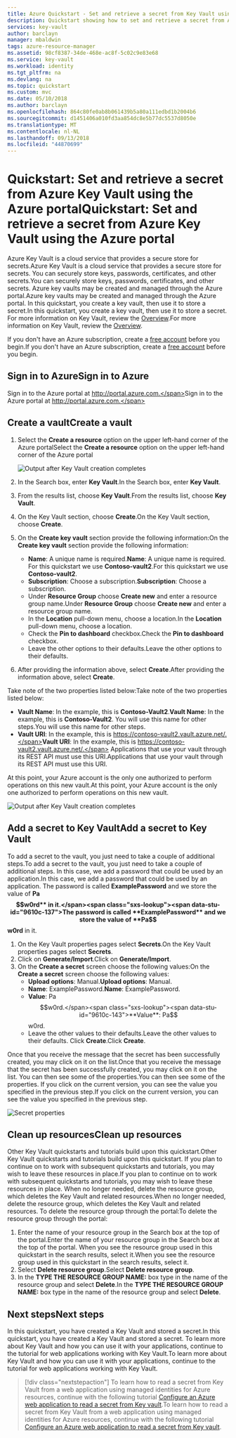 ```yaml
---
title: Azure Quickstart - Set and retrieve a secret from Key Vault using Azure portal | Microsoft Docs
description: Quickstart showing how to set and retrieve a secret from Azure Key Vault using the Azure portal
services: key-vault
author: barclayn
manager: mbaldwin
tags: azure-resource-manager
ms.assetid: 98cf8387-34de-468e-ac8f-5c02c9e83e68
ms.service: key-vault
ms.workload: identity
ms.tgt_pltfrm: na
ms.devlang: na
ms.topic: quickstart
ms.custom: mvc
ms.date: 05/10/2018
ms.author: barclayn
ms.openlocfilehash: 864c80fe0ab8b061439b5a80a111edbd1b2004b6
ms.sourcegitcommit: d1451406a010fd3aa854dc8e5b77dc5537d8050e
ms.translationtype: MT
ms.contentlocale: nl-NL
ms.lasthandoff: 09/13/2018
ms.locfileid: "44870699"
---
```

# <a name="quickstart-set-and-retrieve-a-secret-from-azure-key-vault-using-the-azure-portal"></a><span data-ttu-id="9610c-103">Quickstart: Set and retrieve a secret from Azure Key Vault using the Azure portal</span><span class="sxs-lookup"><span data-stu-id="9610c-103">Quickstart: Set and retrieve a secret from Azure Key Vault using the Azure portal</span></span>

<span data-ttu-id="9610c-104">Azure Key Vault is a cloud service that provides a secure store for secrets.</span><span class="sxs-lookup"><span data-stu-id="9610c-104">Azure Key Vault is a cloud service that provides a secure store for secrets.</span></span> <span data-ttu-id="9610c-105">You can securely store keys, passwords, certificates, and other secrets.</span><span class="sxs-lookup"><span data-stu-id="9610c-105">You can securely store keys, passwords, certificates, and other secrets.</span></span> <span data-ttu-id="9610c-106">Azure key vaults may be created and managed through the Azure portal.</span><span class="sxs-lookup"><span data-stu-id="9610c-106">Azure key vaults may be created and managed through the Azure portal.</span></span> <span data-ttu-id="9610c-107">In this quickstart, you create a key vault, then use it to store a secret.</span><span class="sxs-lookup"><span data-stu-id="9610c-107">In this quickstart, you create a key vault, then use it to store a secret.</span></span> <span data-ttu-id="9610c-108">For more information on Key Vault, review the [Overview](key-vault-overview.md).</span><span class="sxs-lookup"><span data-stu-id="9610c-108">For more information on Key Vault, review the [Overview](key-vault-overview.md).</span></span>

<span data-ttu-id="9610c-109">If you don't have an Azure subscription, create a [free account](https://azure.microsoft.com/free/?WT.mc_id=A261C142F) before you begin.</span><span class="sxs-lookup"><span data-stu-id="9610c-109">If you don't have an Azure subscription, create a [free account](https://azure.microsoft.com/free/?WT.mc_id=A261C142F) before you begin.</span></span>

## <a name="sign-in-to-azure"></a><span data-ttu-id="9610c-110">Sign in to Azure</span><span class="sxs-lookup"><span data-stu-id="9610c-110">Sign in to Azure</span></span>

<span data-ttu-id="9610c-111">Sign in to the Azure portal at http://portal.azure.com.</span><span class="sxs-lookup"><span data-stu-id="9610c-111">Sign in to the Azure portal at http://portal.azure.com.</span></span>

## <a name="create-a-vault"></a><span data-ttu-id="9610c-112">Create a vault</span><span class="sxs-lookup"><span data-stu-id="9610c-112">Create a vault</span></span>

1. <span data-ttu-id="9610c-113">Select the **Create a resource** option on the upper left-hand corner of the Azure portal</span><span class="sxs-lookup"><span data-stu-id="9610c-113">Select the **Create a resource** option on the upper left-hand corner of the Azure portal</span></span>

    ![Output after Key Vault creation completes](./media/quick-create-portal/search-services.png)
2. <span data-ttu-id="9610c-115">In the Search box, enter **Key Vault**.</span><span class="sxs-lookup"><span data-stu-id="9610c-115">In the Search box, enter **Key Vault**.</span></span>
3. <span data-ttu-id="9610c-116">From the results list, choose **Key Vault**.</span><span class="sxs-lookup"><span data-stu-id="9610c-116">From the results list, choose **Key Vault**.</span></span>
4. <span data-ttu-id="9610c-117">On the Key Vault section, choose **Create**.</span><span class="sxs-lookup"><span data-stu-id="9610c-117">On the Key Vault section, choose **Create**.</span></span>
5. <span data-ttu-id="9610c-118">On the **Create key vault** section provide the following information:</span><span class="sxs-lookup"><span data-stu-id="9610c-118">On the **Create key vault** section provide the following information:</span></span>
    - <span data-ttu-id="9610c-119">**Name**: A unique name is required.</span><span class="sxs-lookup"><span data-stu-id="9610c-119">**Name**: A unique name is required.</span></span> <span data-ttu-id="9610c-120">For this quickstart we use **Contoso-vault2**.</span><span class="sxs-lookup"><span data-stu-id="9610c-120">For this quickstart we use **Contoso-vault2**.</span></span> 
    - <span data-ttu-id="9610c-121">**Subscription**: Choose a subscription.</span><span class="sxs-lookup"><span data-stu-id="9610c-121">**Subscription**: Choose a subscription.</span></span>
    - <span data-ttu-id="9610c-122">Under **Resource Group** choose **Create new** and enter a resource group name.</span><span class="sxs-lookup"><span data-stu-id="9610c-122">Under **Resource Group** choose **Create new** and enter a resource group name.</span></span>
    - <span data-ttu-id="9610c-123">In the **Location** pull-down menu, choose a location.</span><span class="sxs-lookup"><span data-stu-id="9610c-123">In the **Location** pull-down menu, choose a location.</span></span>
    - <span data-ttu-id="9610c-124">Check the **Pin to dashboard** checkbox.</span><span class="sxs-lookup"><span data-stu-id="9610c-124">Check the **Pin to dashboard** checkbox.</span></span>
    - <span data-ttu-id="9610c-125">Leave the other options to their defaults.</span><span class="sxs-lookup"><span data-stu-id="9610c-125">Leave the other options to their defaults.</span></span>
6. <span data-ttu-id="9610c-126">After providing the information above, select **Create**.</span><span class="sxs-lookup"><span data-stu-id="9610c-126">After providing the information above, select **Create**.</span></span>

<span data-ttu-id="9610c-127">Take note of the two properties listed below:</span><span class="sxs-lookup"><span data-stu-id="9610c-127">Take note of the two properties listed below:</span></span>

* <span data-ttu-id="9610c-128">**Vault Name**: In the example, this is **Contoso-Vault2**.</span><span class="sxs-lookup"><span data-stu-id="9610c-128">**Vault Name**: In the example, this is **Contoso-Vault2**.</span></span> <span data-ttu-id="9610c-129">You will use this name for other steps.</span><span class="sxs-lookup"><span data-stu-id="9610c-129">You will use this name for other steps.</span></span>
* <span data-ttu-id="9610c-130">**Vault URI**: In the example, this is https://contoso-vault2.vault.azure.net/.</span><span class="sxs-lookup"><span data-stu-id="9610c-130">**Vault URI**: In the example, this is https://contoso-vault2.vault.azure.net/.</span></span> <span data-ttu-id="9610c-131">Applications that use your vault through its REST API must use this URI.</span><span class="sxs-lookup"><span data-stu-id="9610c-131">Applications that use your vault through its REST API must use this URI.</span></span>

<span data-ttu-id="9610c-132">At this point, your Azure account is the only one authorized to perform operations on this new vault.</span><span class="sxs-lookup"><span data-stu-id="9610c-132">At this point, your Azure account is the only one authorized to perform operations on this new vault.</span></span>

![Output after Key Vault creation completes](./media/quick-create-portal/vault-properties.png)

## <a name="add-a-secret-to-key-vault"></a><span data-ttu-id="9610c-134">Add a secret to Key Vault</span><span class="sxs-lookup"><span data-stu-id="9610c-134">Add a secret to Key Vault</span></span>

<span data-ttu-id="9610c-135">To add a secret to the vault, you just need to take a couple of additional steps.</span><span class="sxs-lookup"><span data-stu-id="9610c-135">To add a secret to the vault, you just need to take a couple of additional steps.</span></span> <span data-ttu-id="9610c-136">In this case, we add a password that could be used by an application.</span><span class="sxs-lookup"><span data-stu-id="9610c-136">In this case, we add a password that could be used by an application.</span></span> <span data-ttu-id="9610c-137">The password is called **ExamplePassword** and we store the value of **Pa$$w0rd** in it.</span><span class="sxs-lookup"><span data-stu-id="9610c-137">The password is called **ExamplePassword** and we store the value of **Pa$$w0rd** in it.</span></span>

1. <span data-ttu-id="9610c-138">On the Key Vault properties pages select **Secrets**.</span><span class="sxs-lookup"><span data-stu-id="9610c-138">On the Key Vault properties pages select **Secrets**.</span></span>
2. <span data-ttu-id="9610c-139">Click on **Generate/Import**.</span><span class="sxs-lookup"><span data-stu-id="9610c-139">Click on **Generate/Import**.</span></span>
3. <span data-ttu-id="9610c-140">On the **Create a secret** screen choose the following values:</span><span class="sxs-lookup"><span data-stu-id="9610c-140">On the **Create a secret** screen choose the following values:</span></span>
    - <span data-ttu-id="9610c-141">**Upload options**: Manual.</span><span class="sxs-lookup"><span data-stu-id="9610c-141">**Upload options**: Manual.</span></span>
    - <span data-ttu-id="9610c-142">**Name**: ExamplePassword.</span><span class="sxs-lookup"><span data-stu-id="9610c-142">**Name**: ExamplePassword.</span></span>
    - <span data-ttu-id="9610c-143">**Value**: Pa$$w0rd.</span><span class="sxs-lookup"><span data-stu-id="9610c-143">**Value**: Pa$$w0rd.</span></span>
    - <span data-ttu-id="9610c-144">Leave the other values to their defaults.</span><span class="sxs-lookup"><span data-stu-id="9610c-144">Leave the other values to their defaults.</span></span> <span data-ttu-id="9610c-145">Click **Create**.</span><span class="sxs-lookup"><span data-stu-id="9610c-145">Click **Create**.</span></span>

<span data-ttu-id="9610c-146">Once that you receive the message that the secret has been successfully created, you may click on it on the list.</span><span class="sxs-lookup"><span data-stu-id="9610c-146">Once that you receive the message that the secret has been successfully created, you may click on it on the list.</span></span> <span data-ttu-id="9610c-147">You can then see some of the properties.</span><span class="sxs-lookup"><span data-stu-id="9610c-147">You can then see some of the properties.</span></span> <span data-ttu-id="9610c-148">If you click on the current version, you can see the value you specified in the previous step.</span><span class="sxs-lookup"><span data-stu-id="9610c-148">If you click on the current version, you can see the value you specified in the previous step.</span></span>

![Secret properties](./media/quick-create-portal/version.png)

## <a name="clean-up-resources"></a><span data-ttu-id="9610c-150">Clean up resources</span><span class="sxs-lookup"><span data-stu-id="9610c-150">Clean up resources</span></span>

<span data-ttu-id="9610c-151">Other Key Vault quickstarts and tutorials build upon this quickstart.</span><span class="sxs-lookup"><span data-stu-id="9610c-151">Other Key Vault quickstarts and tutorials build upon this quickstart.</span></span> <span data-ttu-id="9610c-152">If you plan to continue on to work with subsequent quickstarts and tutorials, you may wish to leave these resources in place.</span><span class="sxs-lookup"><span data-stu-id="9610c-152">If you plan to continue on to work with subsequent quickstarts and tutorials, you may wish to leave these resources in place.</span></span>
<span data-ttu-id="9610c-153">When no longer needed, delete the resource group, which deletes the Key Vault and related resources.</span><span class="sxs-lookup"><span data-stu-id="9610c-153">When no longer needed, delete the resource group, which deletes the Key Vault and related resources.</span></span> <span data-ttu-id="9610c-154">To delete the resource group through the portal:</span><span class="sxs-lookup"><span data-stu-id="9610c-154">To delete the resource group through the portal:</span></span>

1. <span data-ttu-id="9610c-155">Enter the name of your resource group in the Search box at the top of the portal.</span><span class="sxs-lookup"><span data-stu-id="9610c-155">Enter the name of your resource group in the Search box at the top of the portal.</span></span> <span data-ttu-id="9610c-156">When you see the resource group used in this quickstart in the search results, select it.</span><span class="sxs-lookup"><span data-stu-id="9610c-156">When you see the resource group used in this quickstart in the search results, select it.</span></span>
2. <span data-ttu-id="9610c-157">Select **Delete resource group**.</span><span class="sxs-lookup"><span data-stu-id="9610c-157">Select **Delete resource group**.</span></span>
3. <span data-ttu-id="9610c-158">In the **TYPE THE RESOURCE GROUP NAME:** box type in the name of the resource group and select **Delete**.</span><span class="sxs-lookup"><span data-stu-id="9610c-158">In the **TYPE THE RESOURCE GROUP NAME:** box type in the name of the resource group and select **Delete**.</span></span>


## <a name="next-steps"></a><span data-ttu-id="9610c-159">Next steps</span><span class="sxs-lookup"><span data-stu-id="9610c-159">Next steps</span></span>

<span data-ttu-id="9610c-160">In this quickstart, you have created a Key Vault and stored a secret.</span><span class="sxs-lookup"><span data-stu-id="9610c-160">In this quickstart, you have created a Key Vault and stored a secret.</span></span> <span data-ttu-id="9610c-161">To learn more about Key Vault and how you can use it with your applications, continue to the tutorial for web applications working with Key Vault.</span><span class="sxs-lookup"><span data-stu-id="9610c-161">To learn more about Key Vault and how you can use it with your applications, continue to the tutorial for web applications working with Key Vault.</span></span>

> [!div class="nextstepaction"]
> <span data-ttu-id="9610c-162">To learn how to read a secret from Key Vault from a web application using managed identities for Azure resources, continue with the following tutorial [Configure an Azure web application to read a secret from Key vault](quick-create-net.md).</span><span class="sxs-lookup"><span data-stu-id="9610c-162">To learn how to read a secret from Key Vault from a web application using managed identities for Azure resources, continue with the following tutorial [Configure an Azure web application to read a secret from Key vault](quick-create-net.md).</span></span>
